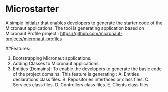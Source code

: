 # Microstarter
A simple Initialzr that enables developers to generate the starter code of the Micronaut applications. 
The tool is generating application based on Micronaut Profile project : 
https://github.com/micronaut-projects/micronaut-profiles

##Features: 
1. Bootstrapping Micronaut applications. 
2. Adding Classes to Micronaut applications. 
3. Entities (Domains): To enable the developers to generate the basic code of the project domains. This feature is generating : 
 A. Entities declarations class files. 
 B. Repositories interfaces or class files. 
 C. Services class files. 
 D. Controllers class files. 
 E. Clients class files. 
 
 
  
  
  

